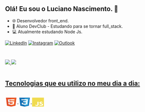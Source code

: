 ## Olá! Eu sou o Luciano Nascimento. 👋

- 🌐 Desenvolvedor front_end.
- 📓 Aluno DevClub - Estudando para se tornar full_stack.
- 💻 Atualmente estudando Node Js.


[![LinkedIn](https://img.shields.io/badge/LinkedIn-0077B5?style=for-the-badge&logo=linkedin&logoColor=white)](https://www.linkedin.com/in/lucianonascimentojr89/)
[![Instagram](https://img.shields.io/badge/Instagram-E4405F?style=for-the-badge&logo=instagram&logoColor=white)](https://www.instagram.com/ljnascimento/)
[![Outlook](https://img.shields.io/badge/Microsoft_Outlook-0078D4?style=for-the-badge&logo=microsoft-outlook&logoColor=white)](mailto:lucianonascimentojr@hotmail.com)

##

<div>
  <a href="https://github.com/Ljnascimento-89"><br/>
  <img height="180em" src="https://github-readme-stats.vercel.app/api?username=Ljnascimento-89&show_icons=true&theme=dark&include_all_commits=true&count_private=true"/>
  <img height="180em" src="https://github-readme-stats.vercel.app/api/top-langs/?username=Ljnascimento-89&layout=compact&langs_count=7&theme=dark"/>
</div><br/>

## Tecnologias que eu utilizo no meu dia a dia:
<div style="display: inline_block"><br>
  <img align="center" alt="Rafa-HTML" height="30" width="40" src="https://raw.githubusercontent.com/devicons/devicon/master/icons/html5/html5-original.svg">
  <img align="center" alt="Rafa-CSS" height="30" width="40" src="https://raw.githubusercontent.com/devicons/devicon/master/icons/css3/css3-original.svg">
  <img align="center" alt="Rafa-Js" height="30" width="40" src="https://raw.githubusercontent.com/devicons/devicon/master/icons/javascript/javascript-plain.svg">
</div>



